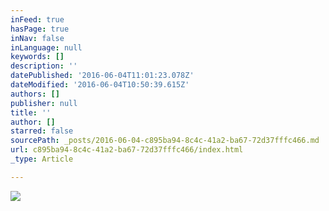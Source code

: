 ```yaml
---
inFeed: true
hasPage: true
inNav: false
inLanguage: null
keywords: []
description: ''
datePublished: '2016-06-04T11:01:23.078Z'
dateModified: '2016-06-04T10:50:39.615Z'
authors: []
publisher: null
title: ''
author: []
starred: false
sourcePath: _posts/2016-06-04-c895ba94-8c4c-41a2-ba67-72d37fffc466.md
url: c895ba94-8c4c-41a2-ba67-72d37fffc466/index.html
_type: Article

---
```

![](https://the-grid-user-content.s3-us-west-2.amazonaws.com/5a54616e-2920-465a-b217-7e82ab2f25d0.jpg)